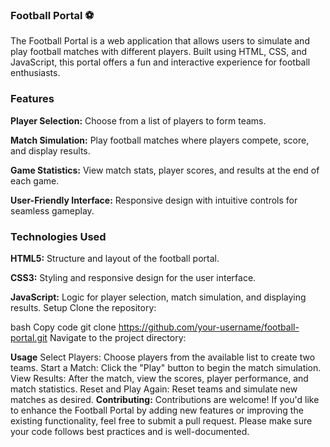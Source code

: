 ### Football Portal ⚽️

The Football Portal is a web application that allows users to simulate and play football matches with different players. Built using HTML, CSS, and JavaScript, this portal offers a fun and interactive experience for football enthusiasts.

### Features
**Player Selection:** Choose from a list of players to form teams.

**Match Simulation:** Play football matches where players compete, score, and display results.

**Game Statistics:** View match stats, player scores, and results at the end of each game.

**User-Friendly Interface:** Responsive design with intuitive controls for seamless gameplay.
### Technologies Used
**HTML5:** Structure and layout of the football portal.

**CSS3:** Styling and responsive design for the user interface.

**JavaScript:** Logic for player selection, match simulation, and displaying results.
Setup
Clone the repository:

bash
Copy code
git clone https://github.com/your-username/football-portal.git
Navigate to the project directory:

**Usage**
Select Players: Choose players from the available list to create two teams.
Start a Match: Click the "Play" button to begin the match simulation.
View Results: After the match, view the scores, player performance, and match statistics.
Reset and Play Again: Reset teams and simulate new matches as desired.
**Contributing:**
Contributions are welcome! If you'd like to enhance the Football Portal by adding new features or improving the existing functionality, feel free to submit a pull request. Please make sure your code follows best practices and is well-documented.
